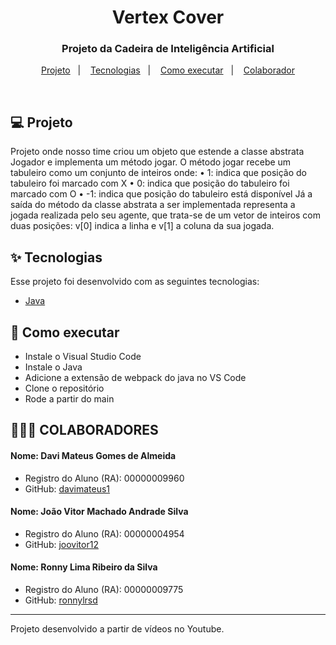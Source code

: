 <h1 align="center">Vertex Cover</h1>

<h3 align="center">Projeto da Cadeira de Inteligência Artificial</h3>
<p align="center">
  <a href="#-projeto">Projeto</a>&nbsp;&nbsp;&nbsp;|&nbsp;&nbsp;&nbsp;
<a href="#-tecnologias">Tecnologias</a>&nbsp;&nbsp;&nbsp;|&nbsp;&nbsp;&nbsp;
  <a href="#-como-executar">Como executar</a>&nbsp;&nbsp;&nbsp;|&nbsp;&nbsp;&nbsp;
  <a href="#-colaborador">Colaborador</a>
</p>

<br>

## 💻 Projeto

Projeto onde nosso time criou um objeto que estende a classe abstrata Jogador e implementa um método
jogar. O método jogar recebe um tabuleiro como um conjunto de inteiros onde:
• 1: indica que posição do tabuleiro foi marcado com X
• 0: indica que posição do tabuleiro foi marcado com O
• -1: indica que posição do tabuleiro está disponível
Já a saída do método da classe abstrata a ser implementada representa a jogada realizada pelo
seu agente, que trata-se de um vetor de inteiros com duas posições: v[0] indica a linha e v[1] a
coluna da sua jogada.

## ✨ Tecnologias

Esse projeto foi desenvolvido com as seguintes tecnologias:

- [Java](https://docs.oracle.com/en/java/)

## 🚀 Como executar

- Instale o Visual Studio Code
- Instale o Java
- Adicione a extensão de webpack do java no VS Code
- Clone o repositório
- Rode a partir do main

## 👨‍👦‍👦 COLABORADORES

#### Nome: Davi Mateus Gomes de Almeida
- Registro do Aluno (RA): 00000009960
- GitHub: [davimateus1](https://github.com/davimateus1)

#### Nome: João Vitor Machado Andrade Silva
- Registro do Aluno (RA): 00000004954
- GitHub: [joovitor12](https://github.com/joovitor12)

#### Nome: Ronny Lima Ribeiro da Silva
- Registro do Aluno (RA): 00000009775
- GitHub: [ronnylrsd](https://github.com/ronnylrsd)


---

Projeto desenvolvido a partir de vídeos no Youtube.
